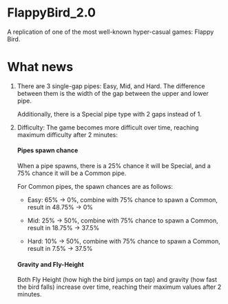# FlappyBird_2.0

A replication of one of the most well-known hyper-casual games: Flappy Bird.

# What news

1. There are 3 single-gap pipes: Easy, Mid, and Hard. The difference between them is the width of the gap between the upper and lower pipe.
  
   Additionally, there is a Special pipe type with 2 gaps instead of 1.
   
2. Difficulty: The game becomes more difficult over time, reaching maximum difficulty after 2 minutes:

   #### Pipes spawn chance

   When a pipe spawns, there is a 25% chance it will be Special, and a 75% chance it will be a Common pipe.

   For Common pipes, the spawn chances are as follows:

   - Easy: 65% -> 0%, combine with 75% chance to spawn a Common, result in 48.75% -> 0%
   
   - Mid: 25% -> 50%, combine with 75% chance to spawn a Common, result in 18.75% -> 37.5%  

   - Hard: 10% -> 50%, combine with 75% chance to spawn a Common, result in	7.5% -> 37.5%

   #### Gravity and Fly-Height

   Both Fly Height (how high the bird jumps on tap) and gravity (how fast the bird falls) increase over time, reaching their maximum values after 2 minutes.

   
